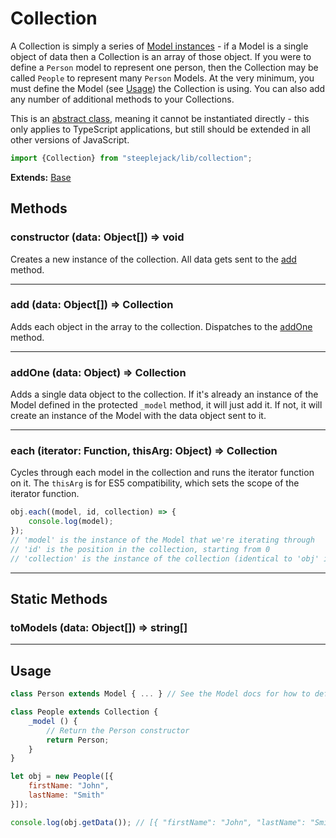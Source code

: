 # Collection

A Collection is simply a series of [Model instances](model.md) - if a Model is a single object of data then a Collection is an array of
those object. If you were to define a `Person` model to represent one person, then the Collection may be called `People` to represent
many `Person` Models. At the very minimum, you must define the Model (see [Usage](0uUsage)) the Collection is using. You can also add any
number of additional methods to your Collections.

This is an [abstract class](https://en.wikipedia.org/wiki/Abstract_type), meaning it cannot be instantiated directly - this only applies to
TypeScript applications, but still should be extended in all other versions of JavaScript.

```javascript
import {Collection} from "steeplejack/lib/collection";
```

**Extends:** [Base](base.md)

## Methods

### constructor (data: Object[]) => void

Creates a new instance of the collection. All data gets sent to the [add](#add-data-object--collection) method.

---

### add (data: Object[]) => Collection

Adds each object in the array to the collection. Dispatches to the [addOne](#addone-data-object--collection) method.

---

### addOne (data: Object) => Collection

Adds a single data object to the collection. If it's already an instance of the Model defined in the protected `_model` method, it will just
add it. If not, it will create an instance of the Model with the data object sent to it.

---

### each (iterator: Function, thisArg: Object) => Collection

Cycles through each model in the collection and runs the iterator function on it. The `thisArg` is for ES5 compatibility, which sets the
scope of the iterator function.

```javascript
obj.each((model, id, collection) => {
    console.log(model);
});
// 'model' is the instance of the Model that we're iterating through
// 'id' is the position in the collection, starting from 0
// 'collection' is the instance of the collection (identical to 'obj' in this example)
```

---

## Static Methods

### toModels (data: Object[]) => string[]



---

## Usage

```javascript
class Person extends Model { ... } // See the Model docs for how to define this

class People extends Collection {
    _model () {
        // Return the Person constructor
        return Person;
    }
}

let obj = new People([{
    firstName: "John",
    lastName: "Smith"
}]);

console.log(obj.getData()); // [{ "firstName": "John", "lastName": "Smith" }]
```
